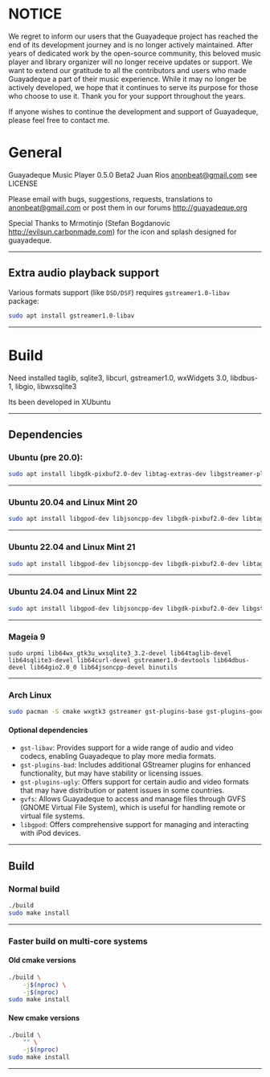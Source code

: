 # NOTICE

We regret to inform our users that the Guayadeque project has reached the end of its development journey and is no longer actively maintained. 
After years of dedicated work by the open-source community, this beloved music player and library organizer will no longer receive updates or support. 
We want to extend our gratitude to all the contributors and users who made Guayadeque a part of their music experience. 
While it may no longer be actively developed, we hope that it continues to serve its purpose for those who choose to use it. 
Thank you for your support throughout the years. 

If anyone wishes to continue the development and support of Guayadeque, please feel free to contact me.

# General

Guayadeque Music Player 0.5.0 Beta2
Juan Rios anonbeat@gmail.com
see LICENSE

Please email with bugs, suggestions, requests, translations to anonbeat@gmail.com
or post them in our forums http://guayadeque.org

Special Thanks to Mrmotinjo (Stefan Bogdanovic http://evilsun.carbonmade.com)
for the icon and splash designed for guayadeque.

---

## Extra audio playback support

Various formats support (like `DSD/DSF`) requires `gstreamer1.0-libav` package:

```bash
sudo apt install gstreamer1.0-libav
```

---

# Build

Need installed taglib, sqlite3, libcurl, gstreamer1.0, wxWidgets 3.0, libdbus-1, libgio, libwxsqlite3

Its been developed in XUbuntu

---

## Dependencies

### Ubuntu (pre 20.0):

```bash
sudo apt install libgdk-pixbuf2.0-dev libtag-extras-dev libgstreamer-plugins-base1.0-dev libgstreamer1.0-dev libwxsqlite3-3.0-dev libwxbase3.0-dev binutils
```

---

### Ubuntu 20.04 and Linux Mint 20

```bash
sudo apt install libgpod-dev libjsoncpp-dev libgdk-pixbuf2.0-dev libtag-extras-dev libgstreamer-plugins-base1.0-dev libgstreamer1.0-dev libwxsqlite3-3.0-dev libwxbase3.0-dev libtag1-dev libcurl4-gnutls-dev binutils
```

---

### Ubuntu 22.04 and Linux Mint 21

```bash
sudo apt install libgpod-dev libjsoncpp-dev libgdk-pixbuf2.0-dev libtag-extras-dev libgstreamer-plugins-base1.0-dev libgstreamer1.0-dev libwxsqlite3-3.0-dev libwxbase3.0-dev libtag1-dev libcurl4-gnutls-dev libdbus-1-dev gettext binutils
```

---

### Ubuntu 24.04 and Linux Mint 22

```bash
sudo apt install libgpod-dev libjsoncpp-dev libgdk-pixbuf2.0-dev libgstreamer-plugins-base1.0-dev libgstreamer1.0-dev libwxsqlite3-3.2-dev libtag1-dev libcurl4-gnutls-dev libdbus-1-dev gettext cmake
```

---

### Mageia 9

```
sudo urpmi lib64wx_gtk3u_wxsqlite3_3.2-devel lib64taglib-devel lib64sqlite3-devel lib64curl-devel gstreamer1.0-devtools lib64dbus-devel lib64gio2.0_0 lib64jsoncpp-devel binutils
```

---

### Arch Linux

```bash
sudo pacman -S cmake wxgtk3 gstreamer gst-plugins-base gst-plugins-good sqlite curl taglib dbus gdk-pixbuf2 wxsqlite3 jsoncpp
```

#### Optional dependencies

- `gst-libav`: Provides support for a wide range of audio and video codecs, enabling Guayadeque to play more media formats.
- `gst-plugins-bad`: Includes additional GStreamer plugins for enhanced functionality, but may have stability or licensing issues.
- `gst-plugins-ugly`: Offers support for certain audio and video formats that may have distribution or patent issues in some countries.
- `gvfs`: Allows Guayadeque to access and manage files through GVFS (GNOME Virtual File System), which is useful for handling remote or virtual file systems.
- `libgpod`: Offers comprehensive support for managing and interacting with iPod devices.

---

## Build

### Normal build

```bash
./build
sudo make install
```

---

### Faster build on multi-core systems

#### Old cmake versions

```bash
./build \
	-j$(nproc) \
	-j$(nproc)
sudo make install
```

#### New cmake versions

```bash
./build \
	"" \
	-j$(nproc)
sudo make install
```

---
